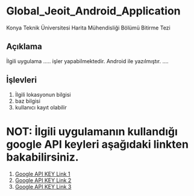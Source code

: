 # Global_Jeoit_Android_Application
Konya Teknik Üniversitesi Harita Mühendisliği Bölümü Bitirme Tezi 


## Açıklama

İlgili uygulama ..... işler yapabilmektedir. Android ile yazılmıştır. ....


## İşlevleri

1. İlgili lokasyonun bilgisi
2. baz bilgisi
3. kullanıcı kayıt olabilir


# NOT: İlgili uygulamanın kullandığı google API keyleri aşağıdaki linkten bakabilirsiniz.

1. [Google API KEY Link 1](https://www.google.com)
2. [Google API KEY Link 2](https://www.google.com)
3. [Google API KEY Link 3](https://www.google.com)

